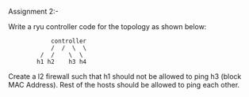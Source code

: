 Assignment 2:-

Write a ryu controller code for the topology as shown below:
	
				controller
				/  /  \  \
			 /  /    \  \
			h1 h2    h3 h4
Create a l2 firewall such that h1 should not be allowed to ping h3 (block MAC Address). 
Rest of the hosts should be allowed to ping each other.
